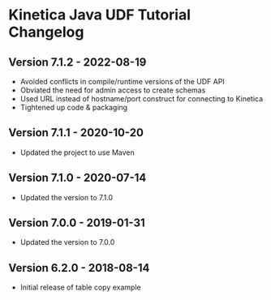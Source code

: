 Kinetica Java UDF Tutorial Changelog
====================================


Version 7.1.2 - 2022-08-19
--------------------------

- Avoided conflicts in compile/runtime versions of the UDF API
- Obviated the need for admin access to create schemas
- Used URL instead of hostname/port construct for connecting to Kinetica
- Tightened up code & packaging


Version 7.1.1 - 2020-10-20
--------------------------

- Updated the project to use Maven


Version 7.1.0 - 2020-07-14
--------------------------

- Updated the version to 7.1.0


Version 7.0.0 - 2019-01-31
--------------------------

- Updated the version to 7.0.0


Version 6.2.0 - 2018-08-14
--------------------------

- Initial release of table copy example
